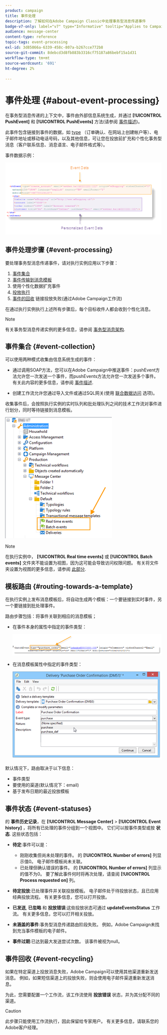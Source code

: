 ```yaml
---
product: campaign
title: 事件处理
description: 了解如何在Adobe Campaign Classic中处理事务型消息传递事件
badge-v7-only: label="v7" type="Informative" tooltip="Applies to Campaign Classic v7 only"
audience: message-center
content-type: reference
topic-tags: event-processing
exl-id: 3d85866a-6339-458c-807a-b267cce772b8
source-git-commit: 8debcd3d8fb883b3316cf75187a86bebf15a1d31
workflow-type: tm+mt
source-wordcount: '691'
ht-degree: 2%

---
```


# 事件处理 {#about-event-processing}



在事务型消息传递的上下文中，事件由外部信息系统生成，并通过 **[!UICONTROL PushEvent]** 和 **[!UICONTROL PushEvents]** 方法(请参阅 [事件描述](../../message-center/using/event-description.md))。

此事件包含链接到事件的数据，如 [type](../../message-center/using/creating-event-types.md) （订单确认、在网站上创建帐户等）、电子邮件地址或移动电话号码，以及其他信息，可让您在投放前扩充和个性化事务型消息（客户联系信息、消息语言、电子邮件格式等）。

事件数据示例：

![](assets/messagecenter_events_request_001.png)

## 事件处理步骤 {#event-processing}

要处理事务型消息传递事件，请对执行实例应用以下步骤：

1. [事件集合](#event-collection)
1. [事件传输到消息模板](#routing-towards-a-template)
1. 使用个性化数据扩充事件
1. [投放执行](../../message-center/using/delivery-execution.md)
1. [事件的回收](#event-recycling) 链接投放失败(通过Adobe Campaign工作流)

在通过执行实例执行上述所有步骤后，每个目标收件人都会收到个性化消息。

>[!NOTE]
>
>有关事务型消息传递实例的更多信息，请参阅 [事务型消息架构](../../message-center/using/transactional-messaging-architecture.md).


## 事件集合 {#event-collection}

可以使用两种模式收集由信息系统生成的事件：

* 通过调用SOAP方法，您可以在Adobe Campaign中推送事件：pushEvent方法允许您一次发送一个事件，而pushEvents方法允许您一次发送多个事件。 有关此内容的更多信息，请参阅 [事件描述](../../message-center/using/event-description.md).

* 创建工作流允许您通过导入文件或通过SQL网关(使用 [联合数据访问](../../installation/using/about-fda.md) 选项)。

收集事件后，会按照执行实例的实时队列和批处理队列之间的技术工作流对事件进行划分，同时等待链接到消息模板。

![](assets/messagecenter_events_queues_001.png)

>[!NOTE]
>
>在执行实例中， **[!UICONTROL Real time events]** 或 **[!UICONTROL Batch events]** 文件夹不能设置为视图，因为这可能会导致访问权限问题。 有关将文件夹设置为视图的更多信息，请参阅 [此部分](../../platform/using/access-management-folders.md).

## 模板路由 {#routing-towards-a-template}

在执行实例上发布消息模板后，将自动生成两个模板：一个要链接到实时事件，另一个要链接到批处理事件。

路由步骤包括：将事件关联到相应的消息模板；

* 在事件本身的属性中指定的事件类型：

   ![](assets/messagecenter_event_type_001.png)

* 在消息模板属性中指定的事件类型：

   ![](assets/messagecenter_event_type_002.png)

默认情况下，路由取决于以下信息：

* 事件类型
* 要使用的渠道(默认情况下：email)
* 基于发布日期的最近投放模板

## 事件状态 {#event-statuses}

的 **事件历史记录**，在 **[!UICONTROL Message Center]** > **[!UICONTROL Event history]** ，将所有已处理的事件分组到一个视图中。 它们可以按事件类型或按 **状态**. 这些状态包括：

* **待定**:事件可以是：

   * 刚刚收集但尚未处理的事件。 的 **[!UICONTROL Number of errors]** 列显示值0。 电子邮件模板尚未关联。
   * 已处理但确认错误的事件。 的 **[!UICONTROL Number of errors]** 列显示的值不为0。 要了解此事件何时将再次处理，请查阅 **[!UICONTROL Process requested on]** 列。

* **待定投放**:已处理事件并关联投放模板。 电子邮件处于待投放状态，且已应用经典投放流程。 有关更多信息，您可以打开投放。
* **已发送**, **已忽略** 和 **投放错误**:这些投放状态可通过 **updateEventsStatus** 工作流。 有关更多信息，您可以打开相关投放。
* **未涵盖的事件**:事务型消息传递路由阶段失败。 例如，Adobe Campaign未找到充当事件模板的电子邮件。
* **事件过期**:已达到最大发送尝试次数。 该事件被视为null。

## 事件回收 {#event-recycling}

如果在特定渠道上投放消息失败，Adobe Campaign可以使用其他渠道重新发送消息。 例如，如果短信渠道上的投放失败，则会使用电子邮件渠道重新发送消息。

为此，您需要配置一个工作流，该工作流使用 **投放错误** 状态，并为其分配不同的渠道。

>[!CAUTION]
>
>此步骤只能使用工作流执行，因此保留给专家用户。 有关更多信息，请联系您的Adobe客户经理。